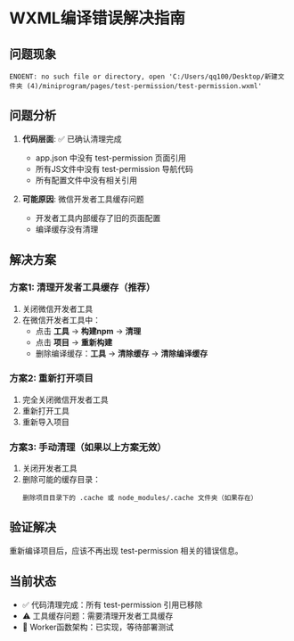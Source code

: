 # WXML编译错误解决指南

## 问题现象
```
ENOENT: no such file or directory, open 'C:/Users/qq100/Desktop/新建文件夹 (4)/miniprogram/pages/test-permission/test-permission.wxml'
```

## 问题分析
1. **代码层面**: ✅ 已确认清理完成
   - app.json 中没有 test-permission 页面引用
   - 所有JS文件中没有 test-permission 导航代码
   - 所有配置文件中没有相关引用

2. **可能原因**: 微信开发者工具缓存问题
   - 开发者工具内部缓存了旧的页面配置
   - 编译缓存没有清理

## 解决方案

### 方案1: 清理开发者工具缓存（推荐）
1. 关闭微信开发者工具
2. 在微信开发者工具中：
   - 点击 **工具** → **构建npm** → **清理**
   - 点击 **项目** → **重新构建**
   - 删除编译缓存：**工具** → **清除缓存** → **清除编译缓存**

### 方案2: 重新打开项目
1. 完全关闭微信开发者工具
2. 重新打开工具
3. 重新导入项目

### 方案3: 手动清理（如果以上方案无效）
1. 关闭开发者工具
2. 删除可能的缓存目录：
   ```
   删除项目目录下的 .cache 或 node_modules/.cache 文件夹（如果存在）
   ```

## 验证解决
重新编译项目后，应该不再出现 test-permission 相关的错误信息。

## 当前状态
- ✅ 代码清理完成：所有 test-permission 引用已移除
- ⚠️ 工具缓存问题：需要清理开发者工具缓存
- 🔄 Worker函数架构：已实现，等待部署测试